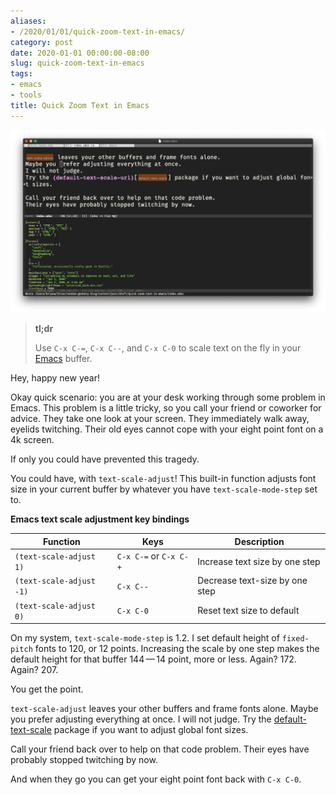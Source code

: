 ```yaml
---
aliases:
- /2020/01/01/quick-zoom-text-in-emacs/
category: post
date: 2020-01-01 00:00:00-08:00
slug: quick-zoom-text-in-emacs
tags:
- emacs
- tools
title: Quick Zoom Text in Emacs
---
```


![attachments/img/2020/cover-2020-01-01.png](../../../attachments/img/2020/cover-2020-01-01.png)

 > 
 > **tl;dr**
>
 > Use `C-x C-=`, `C-x C--`, and `C-x C-0` to scale text on the fly in your [Emacs](../../../card/Emacs.md) buffer.

Hey, happy new year!

Okay quick scenario: you are at your desk working through some problem in Emacs. This problem is a little tricky, so you call your friend or coworker for advice. They take one look at your screen. They immediately walk away, eyelids twitching. Their old eyes cannot cope with your eight point font on a 4k screen.

If only you could have prevented this tragedy.

You could have, with `text-scale-adjust`! This built-in function adjusts font size in your current buffer by whatever you have `text-scale-mode-step` set to.

**Emacs text scale adjustment key bindings**

|Function|Keys|Description|
|--------|----|-----------|
|`(text-scale-adjust 1)`|`C-x C-=` or `C-x C-+`|Increase text size by one step|
|`(text-scale-adjust -1)`|`C-x C--`|Decrease text-size by one step|
|`(text-scale-adjust 0)`|`C-x C-0`|Reset text size to default|

On my system, `text-scale-mode-step` is 1.2. I set default height of `fixed-pitch` fonts to 120, or 12 points. Increasing the scale by one step makes the default height for that buffer 144 — 14 point, more or less. Again? 172. Again? 207.

You get the point.

`text-scale-adjust` leaves your other buffers and frame fonts alone. Maybe you prefer adjusting everything at once. I will not judge. Try the [default-text-scale](https://github.com/purcell/default-text-scale) package if you want to adjust global font sizes.

Call your friend back over to help on that code problem. Their eyes have probably stopped twitching by now.

And when they go you can get your eight point font back with `C-x C-0`.